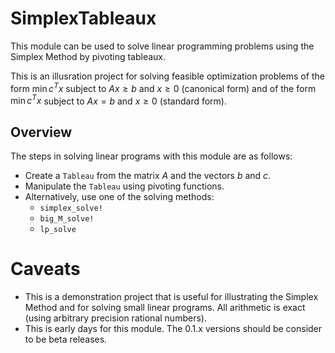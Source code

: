 # SimplexTableaux

This module can be used to solve linear programming problems using 
the Simplex Method by pivoting tableaux. 

This is an illusration project for solving feasible optimization problems of the form 
$\min c^T x$ subject to $Ax ≥ b$ and $x \ge 0$ (canonical form)
and of the form $\min c^T x$ subject to $Ax = b$ and $x \ge 0$ (standard form).

## Overview

The steps in solving linear programs with this module are as follows:
* Create a `Tableau` from the matrix $A$ and the vectors $b$ and $c$.
* Manipulate the `Tableau` using pivoting functions.
* Alternatively, use one of the solving methods:
    * `simplex_solve!`
    * `big_M_solve!`
    * `lp_solve`

# Caveats

* This is a demonstration project that is useful for illustrating the Simplex Method and for solving small linear programs. All arithmetic is exact (using arbitrary precision rational numbers).
* This is early days for this module. The 0.1.x versions should be consider to be beta releases.
